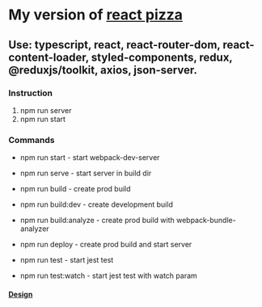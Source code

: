 # My version of [react pizza](https://github.com/Archakov06/react-pizza)

## Use: typescript, react, react-router-dom, react-content-loader, styled-components, redux, @reduxjs/toolkit, axios, json-server.

### Instruction

1. npm run server
2. npm run start

### Commands

* npm run start - start webpack-dev-server
* npm run serve - start server in build dir

* npm run build - create prod build
* npm run build:dev - create development build
* npm run build:analyze - create prod build with webpack-bundle-analyzer

* npm run deploy - create prod build and start server

* npm run test - start jest test
* npm run test:watch - start jest test with watch param

#### [Design](https://www.figma.com/file/wWUnQwvRDWBfPx1v1pCAfO/React-Pizza?node-id=0%3A1)